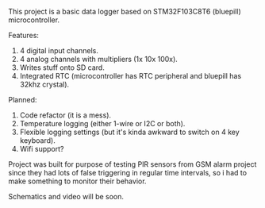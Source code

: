 This project is a basic data logger based on STM32F103C8T6 (bluepill) microcontroller.

Features:
1. 4 digital input channels.
2. 4 analog channels with multipliers (1x 10x 100x).
3. Writes stuff onto SD card.
4. Integrated RTC (microcontroller has RTC peripheral and bluepill has 32khz crystal).

Planned:
1. Code refactor (it is a mess).
2. Temperature logging (either 1-wire or I2C or both).
3. Flexible logging settings (but it's kinda awkward to switch on 4 key keyboard).
4. Wifi support?

Project was built for purpose of testing PIR sensors from GSM alarm project since they had lots of false triggering in regular time intervals, so i had to make something to monitor their behavior.

Schematics and video will be soon.
